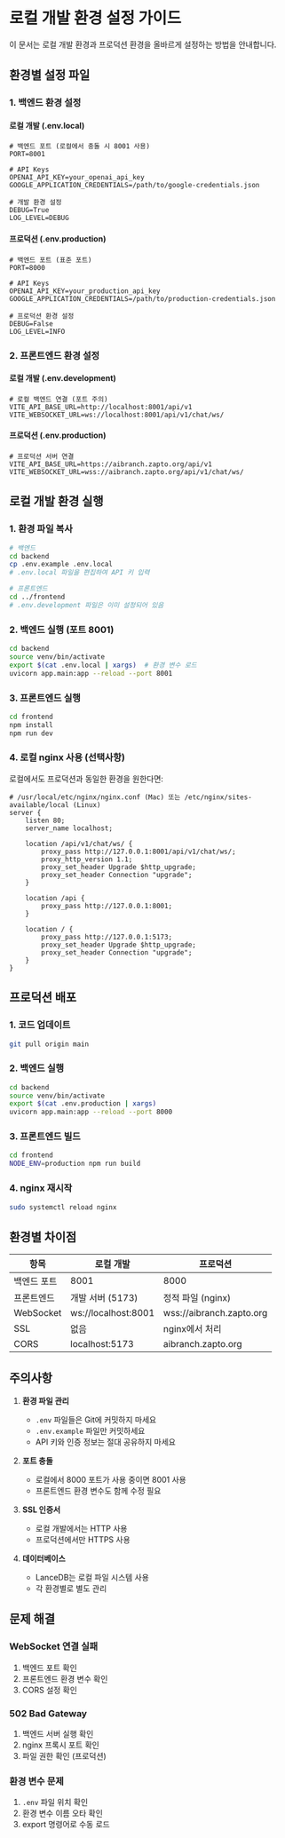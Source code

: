 # 로컬 개발 환경 설정 가이드

이 문서는 로컬 개발 환경과 프로덕션 환경을 올바르게 설정하는 방법을 안내합니다.

## 환경별 설정 파일

### 1. 백엔드 환경 설정

#### 로컬 개발 (.env.local)
```env
# 백엔드 포트 (로컬에서 충돌 시 8001 사용)
PORT=8001

# API Keys
OPENAI_API_KEY=your_openai_api_key
GOOGLE_APPLICATION_CREDENTIALS=/path/to/google-credentials.json

# 개발 환경 설정
DEBUG=True
LOG_LEVEL=DEBUG
```

#### 프로덕션 (.env.production)
```env
# 백엔드 포트 (표준 포트)
PORT=8000

# API Keys
OPENAI_API_KEY=your_production_api_key
GOOGLE_APPLICATION_CREDENTIALS=/path/to/production-credentials.json

# 프로덕션 환경 설정
DEBUG=False
LOG_LEVEL=INFO
```

### 2. 프론트엔드 환경 설정

#### 로컬 개발 (.env.development)
```env
# 로컬 백엔드 연결 (포트 주의)
VITE_API_BASE_URL=http://localhost:8001/api/v1
VITE_WEBSOCKET_URL=ws://localhost:8001/api/v1/chat/ws/
```

#### 프로덕션 (.env.production)
```env
# 프로덕션 서버 연결
VITE_API_BASE_URL=https://aibranch.zapto.org/api/v1
VITE_WEBSOCKET_URL=wss://aibranch.zapto.org/api/v1/chat/ws/
```

## 로컬 개발 환경 실행

### 1. 환경 파일 복사
```bash
# 백엔드
cd backend
cp .env.example .env.local
# .env.local 파일을 편집하여 API 키 입력

# 프론트엔드
cd ../frontend
# .env.development 파일은 이미 설정되어 있음
```

### 2. 백엔드 실행 (포트 8001)
```bash
cd backend
source venv/bin/activate
export $(cat .env.local | xargs)  # 환경 변수 로드
uvicorn app.main:app --reload --port 8001
```

### 3. 프론트엔드 실행
```bash
cd frontend
npm install
npm run dev
```

### 4. 로컬 nginx 사용 (선택사항)
로컬에서도 프로덕션과 동일한 환경을 원한다면:

```nginx
# /usr/local/etc/nginx/nginx.conf (Mac) 또는 /etc/nginx/sites-available/local (Linux)
server {
    listen 80;
    server_name localhost;
    
    location /api/v1/chat/ws/ {
        proxy_pass http://127.0.0.1:8001/api/v1/chat/ws/;
        proxy_http_version 1.1;
        proxy_set_header Upgrade $http_upgrade;
        proxy_set_header Connection "upgrade";
    }
    
    location /api {
        proxy_pass http://127.0.0.1:8001;
    }
    
    location / {
        proxy_pass http://127.0.0.1:5173;
        proxy_set_header Upgrade $http_upgrade;
        proxy_set_header Connection "upgrade";
    }
}
```

## 프로덕션 배포

### 1. 코드 업데이트
```bash
git pull origin main
```

### 2. 백엔드 실행
```bash
cd backend
source venv/bin/activate
export $(cat .env.production | xargs)
uvicorn app.main:app --reload --port 8000
```

### 3. 프론트엔드 빌드
```bash
cd frontend
NODE_ENV=production npm run build
```

### 4. nginx 재시작
```bash
sudo systemctl reload nginx
```

## 환경별 차이점

| 항목 | 로컬 개발 | 프로덕션 |
|------|----------|----------|
| 백엔드 포트 | 8001 | 8000 |
| 프론트엔드 | 개발 서버 (5173) | 정적 파일 (nginx) |
| WebSocket | ws://localhost:8001 | wss://aibranch.zapto.org |
| SSL | 없음 | nginx에서 처리 |
| CORS | localhost:5173 | aibranch.zapto.org |

## 주의사항

1. **환경 파일 관리**
   - `.env` 파일들은 Git에 커밋하지 마세요
   - `.env.example` 파일만 커밋하세요
   - API 키와 인증 정보는 절대 공유하지 마세요

2. **포트 충돌**
   - 로컬에서 8000 포트가 사용 중이면 8001 사용
   - 프론트엔드 환경 변수도 함께 수정 필요

3. **SSL 인증서**
   - 로컬 개발에서는 HTTP 사용
   - 프로덕션에서만 HTTPS 사용

4. **데이터베이스**
   - LanceDB는 로컬 파일 시스템 사용
   - 각 환경별로 별도 관리

## 문제 해결

### WebSocket 연결 실패
1. 백엔드 포트 확인
2. 프론트엔드 환경 변수 확인
3. CORS 설정 확인

### 502 Bad Gateway
1. 백엔드 서버 실행 확인
2. nginx 프록시 포트 확인
3. 파일 권한 확인 (프로덕션)

### 환경 변수 문제
1. `.env` 파일 위치 확인
2. 환경 변수 이름 오타 확인
3. export 명령어로 수동 로드